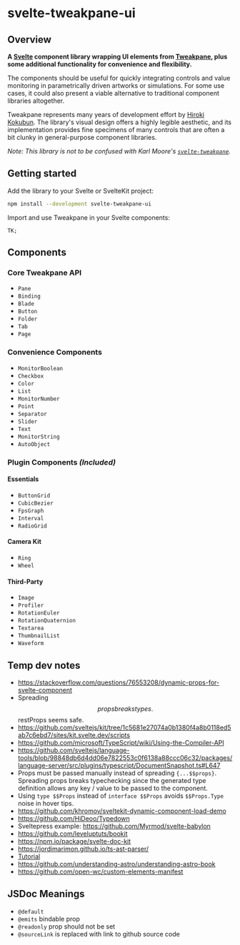 # svelte-tweakpane-ui

## Overview

**A [Svelte](https://svelte.dev) component library wrapping UI elements from [Tweakpane](https://cocopon.github.io/tweakpane/), plus some additional functionality for convenience and flexibility.**

The components should be useful for quickly integrating controls and value monitoring in parametrically driven artworks or simulations. For some use cases, it could also present a viable alternative to traditional component libraries altogether.

Tweakpane represents many years of development effort by [Hiroki Kokubun](https://cocopon.me). The library's visual design offers a highly legible aesthetic, and its implementation provides fine specimens of many controls that are often a bit clunky in general-purpose component libraries.

_Note: This library is not to be confused with Karl Moore's [`svelte-tweakpane`](https://github.com/pierogis/svelte-tweakpane)._

## Getting started

Add the library to your Svelte or SvelteKit project:

```zsh
npm install --development svelte-tweakpane-ui
```

Import and use Tweakpane in your Svelte components:

```tsx
TK;
```

## Components

### Core Tweakpane API

- `Pane`
- `Binding`
- `Blade`
- `Button`
- `Folder`
- `Tab`
- `Page`

### Convenience Components

- `MonitorBoolean`
- `Checkbox`
- `Color`
- `List`
- `MonitorNumber`
- `Point`
- `Separator`
- `Slider`
- `Text`
- `MonitorString`
- `AutoObject`

### Plugin Components _(Included)_

#### Essentials

- `ButtonGrid`
- `CubicBezier`
- `FpsGraph`
- `Interval`
- `RadioGrid`

#### Camera Kit

- `Ring`
- `Wheel`

#### Third-Party

- `Image`
- `Profiler`
- `RotationEuler`
- `RotationQuaternion`
- `Textarea`
- `ThumbnailList`
- `Waveform`

## Temp dev notes

- https://stackoverflow.com/questions/76553208/dynamic-props-for-svelte-component
- Spreading $$props breaks types. $$restProps seems safe.
- https://github.com/sveltejs/kit/tree/1c5681e27074a0b1380f4a8b0118ed5ab7c6ebd7/sites/kit.svelte.dev/scripts
- https://github.com/microsoft/TypeScript/wiki/Using-the-Compiler-API
- https://github.com/sveltejs/language-tools/blob/98848db6d4dd06e7822553c0f6138a88ccc06c32/packages/language-server/src/plugins/typescript/DocumentSnapshot.ts#L647
- Props must be passed manually instead of spreading `{...$$props}`. Spreading props breaks typechecking since the generated type definition allows any key / value to be passed to the component.
- Using `type $$Props` instead of `interface $$Props` avoids `$$Props.Type` noise in hover tips.
- https://github.com/khromov/sveltekit-dynamic-component-load-demo
- https://github.com/HiDeoo/Typedown
- Sveltepress example: https://github.com/Myrmod/svelte-babylon
- https://github.com/leveluptuts/bookit
- https://npm.io/package/svelte-doc-kit
- https://jordimarimon.github.io/ts-ast-parser/
- [Tutorial](https://blog.logrocket.com/build-your-own-component-library-svelte/)
- https://github.com/understanding-astro/understanding-astro-book
- https://github.com/open-wc/custom-elements-manifest

## JSDoc Meanings

- `@default`
- `@emits` bindable prop
- `@readonly` prop should not be set
- `@sourceLink` is replaced with link to github source code
